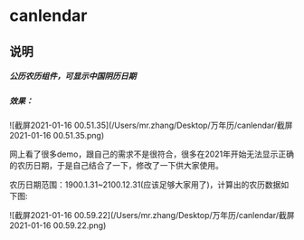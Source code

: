 # canlendar
## 说明

##### 公历农历组件，可显示中国阴历日期

##### 效果：

![截屏2021-01-16 00.51.35](/Users/mr.zhang/Desktop/万年历/canlendar/截屏2021-01-16 00.51.35.png)



网上看了很多demo，跟自己的需求不是很符合，很多在2021年开始无法显示正确的农历日期，于是自己结合了一下，修改了一下供大家使用。





农历日期范围：1900.1.31~2100.12.31(应该足够大家用了)，计算出的农历数据如下图:





![截屏2021-01-16 00.59.22](/Users/mr.zhang/Desktop/万年历/canlendar/截屏2021-01-16 00.59.22.png)